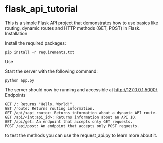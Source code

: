 # flask_api_tutorial
This is a simple Flask API project that demonstrates how to use basics like routing, dynamic routes and HTTP methods (GET, POST) in Flask.
Installation

Install the required packages:

    pip install -r requirements.txt

Use

Start the server with the following command:


    python app.py

The server should now be running and accessible at http://127.0.0.1:5000/.
Endpoints

    GET /: Returns "Hello, World!".
    GET /route: Returns routing information.
    GET /api/<api_route>: Returns information about a dynamic API route.
    GET /api/<int:api_id>: Returns information about an API ID.
    GET /api/get: An endpoint that accepts only GET requests.
    POST /api/post: An endpoint that accepts only POST requests.


to test the methods you can use the request_api.py to learn more about it.
